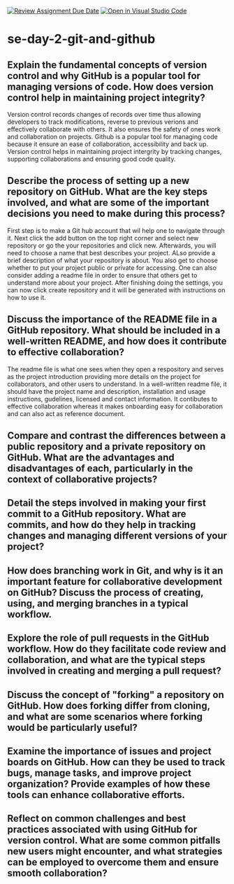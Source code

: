 [![Review Assignment Due Date](https://classroom.github.com/assets/deadline-readme-button-22041afd0340ce965d47ae6ef1cefeee28c7c493a6346c4f15d667ab976d596c.svg)](https://classroom.github.com/a/8wgCKhpZ)
[![Open in Visual Studio Code](https://classroom.github.com/assets/open-in-vscode-2e0aaae1b6195c2367325f4f02e2d04e9abb55f0b24a779b69b11b9e10269abc.svg)](https://classroom.github.com/online_ide?assignment_repo_id=18391627&assignment_repo_type=AssignmentRepo)
# se-day-2-git-and-github
## Explain the fundamental concepts of version control and why GitHub is a popular tool for managing versions of code. How does version control help in maintaining project integrity?
Version control records changes of records over time thus allowing developers to track modifications, reverse to previous verions and effectively collaborate with others. It also ensures the safety of ones work and collaboration on projects. Github is a popular tool for managing code because it ensure an ease of collaboration, accessibility and back up. Version control helps in maintaining project intergrity by tracking changes, supporting collaborations and ensuring good code quality.
 
## Describe the process of setting up a new repository on GitHub. What are the key steps involved, and what are some of the important decisions you need to make during this process?
First step is to make a Git hub account that wil help one to navigate through it. Next click the add button on the top right corner and select new repository or go the your repositories and click new. Afterwards, you will need to choose a name that best describes your project. ALso provide a brief description of what your repository is about. You also get to choose whether to put your project public or private for accessing. One can also consider adding a readme file in order to ensure that others get to understand more about your project. After finishing doing the settings, you can now click create repository and it will be generated with instructions on how to use it.

## Discuss the importance of the README file in a GitHub repository. What should be included in a well-written README, and how does it contribute to effective collaboration?
The readme file is what one sees when they open a respository and serves as the project introduction providing more details on the project for collaborators, and other users to understand. In a well-written readme file, it should have the project name and description, installation and usage instructions, gudelines, licensed and contact information. It contibutes to effective collaboration whereas it makes onboarding easy for collaboration and can also act as reference document.

## Compare and contrast the differences between a public repository and a private repository on GitHub. What are the advantages and disadvantages of each, particularly in the context of collaborative projects?

## Detail the steps involved in making your first commit to a GitHub repository. What are commits, and how do they help in tracking changes and managing different versions of your project?

## How does branching work in Git, and why is it an important feature for collaborative development on GitHub? Discuss the process of creating, using, and merging branches in a typical workflow.

## Explore the role of pull requests in the GitHub workflow. How do they facilitate code review and collaboration, and what are the typical steps involved in creating and merging a pull request?

## Discuss the concept of "forking" a repository on GitHub. How does forking differ from cloning, and what are some scenarios where forking would be particularly useful?

## Examine the importance of issues and project boards on GitHub. How can they be used to track bugs, manage tasks, and improve project organization? Provide examples of how these tools can enhance collaborative efforts.

## Reflect on common challenges and best practices associated with using GitHub for version control. What are some common pitfalls new users might encounter, and what strategies can be employed to overcome them and ensure smooth collaboration?
